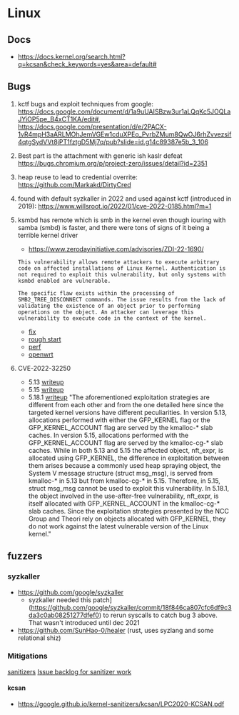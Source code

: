 # Linux
## Docs
- https://docs.kernel.org/search.html?q=kcsan&check_keywords=yes&area=default#

## Bugs
1. kctf bugs and exploit techniques from google: https://docs.google.com/document/d/1a9uUAISBzw3ur1aLQqKc5JOQLaJYiOP5pe_B4xCT1KA/edit#, https://docs.google.com/presentation/d/e/2PACX-1vR4mpH3aARLMOhJemVGEw1cduXPEo_PvrbZMum8QwOJ6rhZvvezsif4qtgSydVVt8jPT1fztgD5Mj7q/pub?slide=id.g14c89387e5b_3_106
1. Best part is the attachment with generic ish kaslr defeat https://bugs.chromium.org/p/project-zero/issues/detail?id=2351
2. heap reuse to lead to credential overrite: https://github.com/Markakd/DirtyCred
3. found with default syzkaller in 2022 and used against kctf (introduced in 2019): https://www.willsroot.io/2022/01/cve-2022-0185.html?m=1
4. ksmbd has remote which is smb in the kernel even though iouring with samba (smbd) is faster, and there were tons of signs of it being a terrible kernel driver
    - https://www.zerodayinitiative.com/advisories/ZDI-22-1690/
    ```
    This vulnerability allows remote attackers to execute arbitrary code on affected installations of Linux Kernel. Authentication is not required to exploit this vulnerability, but only systems with ksmbd enabled are vulnerable.

    The specific flaw exists within the processing of SMB2_TREE_DISCONNECT commands. The issue results from the lack of validating the existence of an object prior to performing operations on the object. An attacker can leverage this vulnerability to execute code in the context of the kernel.    
    ``` 
    - [fix](https://cdn.kernel.org/pub/linux/kernel/v5.x/ChangeLog-5.15.61)
    - [rough start](https://lwn.net/Articles/871866/)
    - [perf](https://samba.plus/blog/detail/ksmbd-a-new-in-kernel-smb-server)
    - [openwrt](https://github.com/openwrt/openwrt/pull/11603)

5. CVE-2022-32250
    - 5.13 [writeup](https://web.archive.org/web/20221205220534/https://research.nccgroup.com/2022/09/01/settlers-of-netlink-exploiting-a-limited-uaf-in-nf_tables-cve-2022-32250/)
    - 5.15 [writeup](https://web.archive.org/web/20220830204358/https://blog.theori.io/research/CVE-2022-32250-linux-kernel-lpe-2022/)
    - 5.18.1 [writeup](https://web.archive.org/web/20221222074310/https://blog.exodusintel.com/2022/12/19/linux-kernel-exploiting-a-netfilter-use-after-free-in-kmalloc-cg/)
"The aforementioned exploitation strategies are different from each other and from the one detailed here since the targeted kernel versions have different peculiarities. In version 5.13, allocations performed with either the GFP_KERNEL flag or the GFP_KERNEL_ACCOUNT flag are served by the kmalloc-* slab caches. In version 5.15, allocations performed with the GFP_KERNEL_ACCOUNT flag are served by the kmalloc-cg-* slab caches. While in both 5.13 and 5.15 the affected object, nft_expr, is allocated using GFP_KERNEL, the difference in exploitation between them arises because a commonly used heap spraying object, the System V message structure (struct msg_msg), is served from kmalloc-* in 5.13 but from kmalloc-cg-* in 5.15. Therefore, in 5.15, struct msg_msg cannot be used to exploit this vulnerability.
In 5.18.1, the object involved in the use-after-free vulnerability, nft_expr, is itself allocated with GFP_KERNEL_ACCOUNT in the kmalloc-cg-* slab caches. Since the exploitation strategies presented by the NCC Group and Theori rely on objects allocated with  GFP_KERNEL, they do not work against the latest vulnerable version of the Linux kernel."
       
   

## fuzzers
### syzkaller
- https://github.com/google/syzkaller
    - syzkaller needed this patch](https://github.com/google/syzkaller/commit/18f846ca807cfc6df9c3da3c0ab08251277dfef0) to rerun syscalls to catch bug 3 above. That wasn't introduced until dec 2021
- https://github.com/SunHao-0/healer (rust, uses syzlang and some relational shiz)

### Mitigations
[sanitizers](https://google.github.io/kernel-sanitizers/)
[Issue backlog for sanitizer work](https://bugzilla.kernel.org/buglist.cgi?component=Sanitizers&product=Memory%20Management&resolution=---)
#### kcsan
- https://google.github.io/kernel-sanitizers/kcsan/LPC2020-KCSAN.pdf